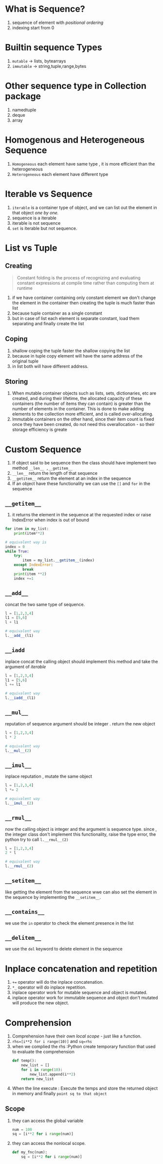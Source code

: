 # What is Sequence?
1. sequence of element with *positional ordering*
2. indexing start from 0

# Builtin sequence Types
1. ```mutable``` -> lists, bytearrays
2. ```immutable``` -> string,tuple,range,bytes

# Other sequence type in Collection package
1. namedtuple
2. deque
3. array

# Homogenous and Heterogeneous Sequence
1. ```Homogeneous``` each element have same type , it is more efficient than the heterogeneous
2. ```Heterogeneous``` each element have different type

# Iterable vs Sequence
1. ```iterable``` is a container type of object, and we can list out the element in that object *one by one.*
2. sequence is a iterable
3. iterable is not sequence
4. ```set``` is iterable but not sequence.

# List vs Tuple

## Creating

> Constant folding is the process of recognizing and evaluating constant expressions at compile time rather than computing them at runtime

1. if we have container containing only constant element we don't change the element in the container then creating the tuple is much faster than list
2. because tuple container as a single constant
3. but in case of list each element is separate constant, load them separating and finally create the list

## Coping
1. shallow coping the tuple faster the shallow copying the list
2. because in tuple copy element will have the same address of the original tuple
3. in list both will have different address.

## Storing
1. When mutable container objects such as lists, sets, dictionaries, etc are created, and during their lifetime, the allocated capacity of these containers (the number of items they can contain) is greater than the number of elements in the container. This is done to make adding elements to the collection more efficient, and is called over-allocating.
2. Immutable containers on the other hand, since their item count is fixed once they have been created, do not need this overallocation - so their storage efficiency is greate


# Custom Sequence
1. If object said to be sequence then the class should have implement two method  ```__len__ ,__getitem__```
2. ```__len__``` return the length of that sequence 
3. ```__getitem__``` return the element at an index in the sequence
4. If an object have these functionality we can use the ```[]``` and ```for``` in the sequence

## `__getitem__`
1. it returns the element in the sequence at the requested index or raise IndexError when index is out of bound
```python
for item in my_list:
    print(item**2)

# equivalent way is 
index = 0 
while True:
    try:
        item = my_list.__getitem__(index)
    except IndexError:
        break
    print(item **2)
    index +=1
```

## `__add__`
concat the two same type of sequence.
```python
l = [1,2,3,4]
l1 = [5,6]
l + l1

# equivalent way
l.__add__(l1)
```

## `__iadd`
inplace concat the calling object should implement this method and take the argument of *iterable*
```python
l = [1,2,3,4]
l1 = [5,6]
l += l1

# equivalent way
l.__iadd__(l1)
```

## `__mul__`
reputation of sequence argument should be integer . return the new object 
```python
l = [1,2,3,4]
l * 2 

# equivalent way
l.__mul__(2)
```

## `__imul__`
inplace reputation , mutate the same object
```python
l = [1,2,3,4]
l *= 2 

# equivalent way
l.__imul__(2)
```

## `__rmul__`
now the calling object is integer and the argument is sequence type.
since , the integer class don't implement this functionality, raise the type error, the python try to call 
```l.__rmul__(2)```
```python
l = [1,2,3,4]
2 * l

# equivalent way
l.__rmul__(2)
```

## `__setitem__`
like getting the element from the sequence wwe can also set the element in the sequence by implementing the `__setitem__`.

## `__contains__`
we use the `in` operator to check the element presence in the list

## `__delitem__`
we use the `del` keyword to delete element in the sequence




# Inplace concatenation and repetition
1. `+=` operator will do the inplace concatenation.
2. `*_` operator will do inplace repetition.
3. inplace operator work for mutable sequence and object is mutated.
4. inplace operator work for immutable sequence and object don't mutated will produce the new object.

# Comprehension
1. Comprehension have their *own local scope* - just like a function.
2. ```rhs=[i**2 for i range(10)]``` and ```sq=rhs```
3. when we complied the rhs :Python create temporary function that used to evaluate the comprehension
    ```python
    def temp():
        new_list = []   
        for i in range(10):
            new_list.append(i**2)
        return new_list
    ```
4. When the line execute : Execute the temps and store the returned object in memory and finally `point sq to that object`

## Scope
1. they can access the global variable
    ```python
    num = 100
    sq = [i**2 for i range(num)]   
    ```
2. they can access the nonlocal scope.
    ```python
    def my_fnc(num):
        sq = [i**2 for i range(num)]   
    ```


